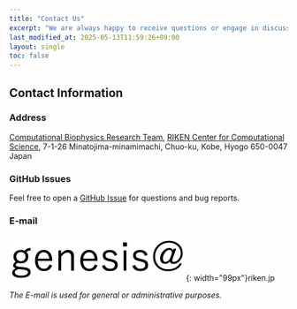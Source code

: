 ```yaml
---
title: "Contact Us"
excerpt: "We are always happy to receive questions or engage in discussions related to the use of GENESIS."
last_modified_at: 2025-05-13T11:59:26+09:00
layout: single
toc: false
---
```




## Contact Information

### Address 

[Computational Biophysics Research Team](http://www.riken.jp/TMS2012/cbp/en/index.html),
[RIKEN Center for Computational Science](https://www.r-ccs.riken.jp/en),
7-1-26 Minatojima-minamimachi, Chuo-ku, Kobe, Hyogo 650-0047 Japan

### GitHub Issues

Feel free to open a [GitHub Issue](https://github.com/genesis-release-r-ccs/genesis/issues) for questions and bug reports.


### E-mail

![](/assets/images/2021_11_togen.png){: width="99px"}riken.jp

*The E-mail is used for general or administrative purposes.*


